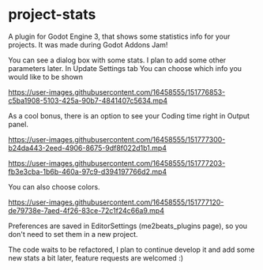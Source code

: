 # project-stats

A plugin for Godot Engine 3, that shows some statistics info for your projects.
It was made during Godot Addons Jam!



You can see a dialog box with some stats. I plan to add some other parameters later.
In Update Settings tab You can choose which info you would like to be shown

https://user-images.githubusercontent.com/16458555/151776853-c5ba1908-5103-425a-90b7-4841407c5634.mp4



As a cool bonus, there is an option to see your Coding time right in Output panel.



https://user-images.githubusercontent.com/16458555/151777300-b24da443-2eed-4906-8675-9df8f022d1b1.mp4




https://user-images.githubusercontent.com/16458555/151777203-fb3e3cba-1b6b-460a-97c9-d394197766d2.mp4



You can also choose colors.



https://user-images.githubusercontent.com/16458555/151777120-de79738e-7aed-4f26-83ce-72c1f24c66a9.mp4



Preferences are saved in EditorSettings (me2beats_plugins page), so you don't need to set them in a new project.

The code waits to be refactored, I plan to continue develop it and add some new stats a bit later, feature requests are welcomed :)
